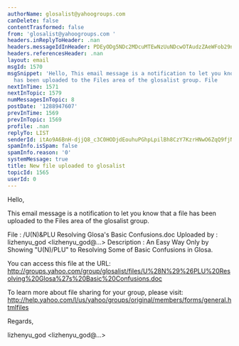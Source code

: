 ```yaml
---
authorName: glosalist@yahoogroups.com
canDelete: false
contentTrasformed: false
from: 'glosalist@yahoogroups.com '
headers.inReplyToHeader: .nan
headers.messageIdInHeader: PDEyODg5NDc2MDcuMTEwNzUuNDcwOTAudzZAeWFob29ncm91cHMuY29tPg==
headers.referencesHeader: .nan
layout: email
msgId: 1570
msgSnippet: 'Hello, This email message is a notification to let you know that a file
  has been uploaded to the Files area of the glosalist group. File        : /U(N)&PLU'
nextInTime: 1571
nextInTopic: 1579
numMessagesInTopic: 8
postDate: '1288947607'
prevInTime: 1569
prevInTopic: 1569
profile: .nan
replyTo: LIST
senderId: itAo9A6BnH-djjQ8_c3C0HODjdEouhuPGhpLpilBh8CzY7KzrHNwO6ZqQ9fjNLnjUEupDits7bQUU6lG6WNzCQk
spamInfo.isSpam: false
spamInfo.reason: '0'
systemMessage: true
title: New file uploaded to glosalist
topicId: 1565
userId: 0
---
```



Hello,

This email message is a notification to let you know that
a file has been uploaded to the Files area of the glosalist 
group.

  File        : /U(N)&PLU Resolving Glosa's Basic Confusions.doc 
  Uploaded by : lizhenyu_god <lizhenyu_god@...> 
  Description : An Easy Way Only by Showing "U(N)/PLU" to Resolving Some of Basic Confusions in Glosa. 

You can access this file at the URL:
http://groups.yahoo.com/group/glosalist/files/U%28N%29%26PLU%20Resolving%20Glosa%27s%20Basic%20Confusions.doc 

To learn more about file sharing for your group, please visit:
http://help.yahoo.com/l/us/yahoo/groups/original/members/forms/general.htmlfiles

Regards,

lizhenyu_god <lizhenyu_god@...>
 




